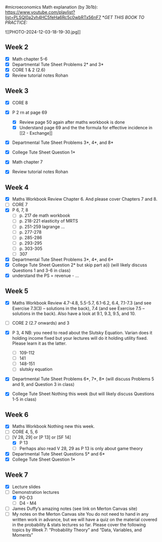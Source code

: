 #microeconomics
Math explanation (by 3b1b): https://www.youtube.com/playlist?list=PLSQl0a2vh4HC5feHa6Rc5c0wbRTx56nF7
**GET THIS BOOK TO PRACTICE:*

![[PHOTO-2024-12-03-18-19-30.jpg]]

## Week 2
- [x] Math chapter 5-6
- [x] Departmental Tute Sheet Problems 2* and 3*
- [x] CORE 1 & 2 (2.6)
- [x] Review tutorial notes Rohan

## Week 3
- [x] CORE 8
- [x] P 2 rn at page 69
	- [x] Review page 50 again after maths workbook is done
	- [x] Understand page 69 and the the formula for effective incidence in [[2 - Exchange]]
- [x] Departmental Tute Sheet Problems 3*, 4*, and 8*
- [x] College Tute Sheet Question 1*
- [x] Math chapter 7
- [x] Review tutorial notes Rohan


## Week 4
- [x] Maths Workbook Review Chapter 6. And please cover Chapters 7 and 8.
- [ ] CORE 7
- [x] P 6, 7, 8
	- [ ] p. 217 de math workbook
	- [ ] p. 218-221 elasticity of MRTS
	- [ ] p. 251-259 lagrange ...
	- [ ] p. 277-278
	- [ ] p. 285-286
	- [ ] p. 293-295
	- [ ] p. 303-305
	- [ ] 307
- [x] Departmental Tute Sheet Problems 3*, 4*, and 6*
- [x] College Tute Sheet Question 2* but skip part a(i) (will likely discuss Questions 1 and 3-6 in class)
- [x] understand the PS = revenue - ...

## Week 5
- [x] Maths Workbook Review 4.7-4.8, 5.5-5.7, 6.1-6.2, 6.4, 7.1-7.3 (and see Exercise 7.3(3) – solutions in the back), 7.4 (and see Exercise 7.5 – solutions in the back). Also have a look at 9.1, 9.3, 9.5, and 10.
- [ ] CORE 2 (2.7 onwards) and 3
- [x] P 3, 4 
	NB: you need to read about the Slutsky Equation. Varian does it holding income fixed but your lectures will do it holding utility fixed. Please learn it as the latter.
	- [ ] 109-112
	- [ ] 141
	- [ ] 148-151
	- [ ] slutsky equation
- [x] Departmental Tute Sheet Problems 6*, 7*, 8* (will discuss Problems 5 and 9, and Question 3 in class)
- [x] College Tute Sheet Nothing this week (but will likely discuss Questions 1-5 in class)


## Week 6
- [x] Maths Workbook Nothing new this week.
- [ ] CORE 4, 5, 6
- [ ] [V 28, 29] or [P 13] or [SF 14]
	- [x] P 13
	- [ ] Perhaps also read V 28, 29 as P 13 is only about game theory
- [x] Departmental Tute Sheet Questions 5* and 6*
- [x] College Tute Sheet Question 1*

## Week 7
- [x] Lecture slides
- [ ] Demonstration lectures
	- [x] P0-D3
	- [ ] D4 - M4
- [ ] James Duffy’s amazing notes (see link on Merton Canvas site)
- [ ] My notes on the Merton Canvas site
You do not need to hand in any written work in advance, but we will have a quiz on the material covered in the probability & stats lectures so far. Please cover the following topics by Week 7: “Probability Theory” and “Data, Variables, and Moments”